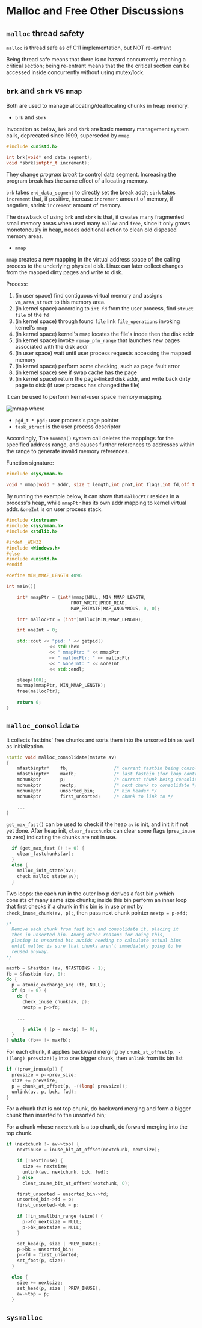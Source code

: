 # Malloc and Free Other Discussions

## `malloc` thread safety

`malloc` is thread safe as of C11 implementation, but NOT re-entrant

Being thread safe means that there is no hazard concurrently reaching a critical section; being re-entrant means that the the critical section can be accessed inside concurrently without using mutex/lock.

## `brk` and `sbrk` vs `mmap`

Both are used to manage allocating/deallocating chunks in heap memory.

* `brk` and `sbrk`

Invocation as below, `brk` and `sbrk` are basic memory management system calls, deprecated since 1999, superseded by `mmap`.
```cpp
#include <unistd.h>

int brk(void* end_data_segment);
void *sbrk(intptr_t increment);
```

They change *program break* to control data segment. Increasing the program break has the same effect of allocating memory.

`brk` takes `end_data_segment` to directly set the break addr; `sbrk` takes `increment` that, if positive, increase `increment` amount of memory, if negative, shrink `increment` amount of memory.

The drawback of using `brk` and `sbrk` is that, it creates many fragmented small memory areas when used many `malloc` and `free`, since it only grows monotonously in heap, needs additional action to clean old disposed memory areas.

* `mmap`

`mmap` creates a new mapping in the virtual address space of the calling process to the underlying physical disk. Linux can later collect changes from the mapped dirty pages and write to disk.

Process:
1. (in user space) find contiguous virtual memory and assigns `vm_area_struct` to this memory area.
2. (in kernel space) according to `int fd` from the user process, find `struct file` of the `fd`
3. (in kernel space) through found `file` link `file_operations` invoking kernel's `mmap`
4. (in kernel space) kernel's `mmap` locates the file's inode then the disk addr
5. (in kernel space) invoke `remap_pfn_range` that launches new pages associated with the disk addr
6. (in user space) wait until user process requests accessing the mapped memory
7. (in kernel space) perform some checking, such as page fault error
8. (in kernel space) see if swap cache has the page
9. (in kernel space) return the page-linked disk addr, and write back dirty page to disk (if user process has changed the file)

It can be used to perform kernel-user space memory mapping.

![mmap](imgs/mmap.png "mmap")
where
* `pgd_t * pgd;` user process's page pointer
* `task_struct` is the user process descriptor

Accordingly, The `munmap()` system call deletes the mappings for the specified
address range, and causes further references to addresses within
the range to generate invalid memory references. 

Function signature:
```cpp
#include <sys/mman.h>

void * mmap(void * addr, size_t length,int prot,int flags,int fd,off_t offset);
```

By running the example below, it can show that `mallocPtr` resides in a process's heap, while `mmapPtr` has its own addr mapping to kernel virtual addr. `&oneInt` is on user process stack.
```cpp
#include <iostream>
#include <sys/mman.h>
#include <stdlib.h>

#ifdef _WIN32
#include <Windows.h>
#else
#include <unistd.h>
#endif

#define MIN_MMAP_LENGTH 4096

int main(){

    int* mmapPtr = (int*)mmap(NULL, MIN_MMAP_LENGTH, 
                        PROT_WRITE|PROT_READ, 
                        MAP_PRIVATE|MAP_ANONYMOUS, 0, 0);

    int* mallocPtr = (int*)malloc(MIN_MMAP_LENGTH);

    int oneInt = 0;

    std::cout << "pid: " << getpid() 
                << std::hex
                << " mmapPtr: " << mmapPtr
                << " mallocPtr: " << mallocPtr
                << " &oneInt: " << &oneInt 
                << std::endl;

    sleep(100);
    munmap(mmapPtr, MIN_MMAP_LENGTH);
    free(mallocPtr);
    
    return 0;
}
```

## `malloc_consolidate`

It collects fastbins' free chunks and sorts them into the unsorted bin as well as initialization.

```cpp
static void malloc_consolidate(mstate av)
{
    mfastbinptr*    fb;                 /* current fastbin being consolidated */
    mfastbinptr*    maxfb;              /* last fastbin (for loop control) */
    mchunkptr       p;                  /* current chunk being consolidated */
    mchunkptr       nextp;              /* next chunk to consolidate */
    mchunkptr       unsorted_bin;       /* bin header */
    mchunkptr       first_unsorted;     /* chunk to link to */

    ...
}
```


`get_max_fast()` can be used to check if the heap `av` is init, and init it if not yet done. After heap init, `clear_fastchunks` can clear some flags (`prev_inuse` to zero) indicating the chunks are not in use.
```cpp
  if (get_max_fast () != 0) {
    clear_fastchunks(av);
  }
  else {
    malloc_init_state(av);
    check_malloc_state(av);
  }
```

Two loops: the each run in the outer loo p derives a fast bin `p` which consists of many same size chunks; inside this bin perform an inner loop that first checks if a chunk in this bin is in use or not by `check_inuse_chunk(av, p);`, then pass next chunk pointer `nextp = p->fd;` 
```cpp
/*
  Remove each chunk from fast bin and consolidate it, placing it
  then in unsorted bin. Among other reasons for doing this,
  placing in unsorted bin avoids needing to calculate actual bins
  until malloc is sure that chunks aren't immediately going to be
  reused anyway.
*/

maxfb = &fastbin (av, NFASTBINS - 1);
fb = &fastbin (av, 0);
do {
  p = atomic_exchange_acq (fb, NULL);
  if (p != 0) {
    do {
      check_inuse_chunk(av, p);
      nextp = p->fd;

    ...

      } while ( (p = nextp) != 0);
  }
} while (fb++ != maxfb);
```

For each chunk, it applies backward merging by `chunk_at_offset(p, -((long) prevsize));` into one bigger chunk, then `unlink` from its bin list 
```cpp
if (!prev_inuse(p)) {
  prevsize = p->prev_size;
  size += prevsize;
  p = chunk_at_offset(p, -((long) prevsize));
  unlink(av, p, bck, fwd);
}
```

For a chunk that is not top chunk, do backward merging and form a bigger chunk then inserted to the unsorted bin;

For a chunk whose `nextchunk` is a top chunk, do forward merging into the top chunk.
```cpp
if (nextchunk != av->top) {
    nextinuse = inuse_bit_at_offset(nextchunk, nextsize);

    if (!nextinuse) {
      size += nextsize;
      unlink(av, nextchunk, bck, fwd);
    } else
      clear_inuse_bit_at_offset(nextchunk, 0);

    first_unsorted = unsorted_bin->fd;
    unsorted_bin->fd = p;
    first_unsorted->bk = p;

    if (!in_smallbin_range (size)) {
      p->fd_nextsize = NULL;
      p->bk_nextsize = NULL;
    }

    set_head(p, size | PREV_INUSE);
    p->bk = unsorted_bin;
    p->fd = first_unsorted;
    set_foot(p, size);
  }

  else {
    size += nextsize;
    set_head(p, size | PREV_INUSE);
    av->top = p;
  }
```

## `sysmalloc`

